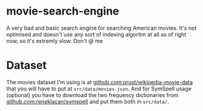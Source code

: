 # movie-search-engine
A very bad and basic search engine for searching American movies. It's not optimised and doesn't use any sort of indexing algoritm at all as of right now, so it's extremly slow. Don't @ me

# Dataset
The movies dataset I'm using is at [github.com:prust/wikipedia-movie-data](https://github.com/prust/wikipedia-movie-data/blob/master/movies.json) that you will have to put at `src/data/movies.json`. And for SymSpell usage (optional) you have to download the two frequency dictionaries from [github.com:reneklacan/symspell](https://github.com/reneklacan/symspell/tree/master/data) and put them both in `src/data/`.
